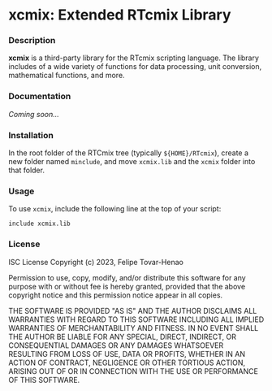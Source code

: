 # **xcmix**: Extended RTcmix Library

### Description

**xcmix** is a third-party library for the RTcmix scripting language. The library includes of a wide variety of functions for data processing, unit conversion, mathematical functions, and more.

### Documentation
_Coming soon..._

### Installation

In the root folder of the RTCmix tree (typically `${HOME}/RTcmix`), create a new folder named `minclude`, and move `xcmix.lib` and the `xcmix` folder into that folder.

### Usage

To use `xcmix`, include the following line at the top of your script:
```
include xcmix.lib
```

### License

ISC License
Copyright (c) 2023, Felipe Tovar-Henao

Permission to use, copy, modify, and/or distribute this software for any purpose with or without fee is hereby granted, provided that the above copyright notice and this permission notice appear in all copies.

THE SOFTWARE IS PROVIDED "AS IS" AND THE AUTHOR DISCLAIMS ALL WARRANTIES WITH REGARD TO THIS SOFTWARE INCLUDING ALL IMPLIED WARRANTIES OF MERCHANTABILITY AND FITNESS. IN NO EVENT SHALL THE AUTHOR BE LIABLE FOR ANY SPECIAL, DIRECT, INDIRECT, OR CONSEQUENTIAL DAMAGES OR ANY DAMAGES WHATSOEVER RESULTING FROM LOSS OF USE, DATA OR PROFITS, WHETHER IN AN ACTION OF CONTRACT, NEGLIGENCE OR OTHER TORTIOUS ACTION, ARISING OUT OF OR IN CONNECTION WITH THE USE OR PERFORMANCE OF THIS SOFTWARE.